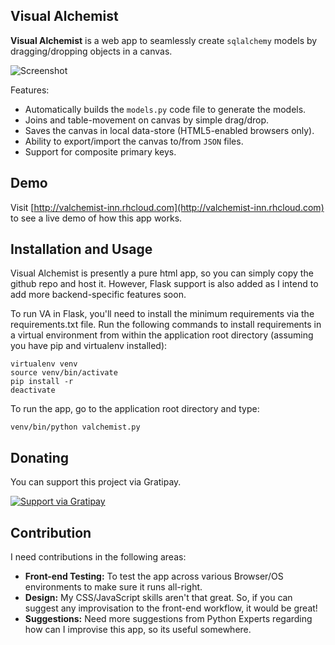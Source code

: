 ## Visual Alchemist

**Visual Alchemist** is a web app to seamlessly create `sqlalchemy` models by dragging/dropping objects in a canvas.

![Screenshot](https://github.com/prahladyeri/valchemist/raw/master/img/screenComposite.png)

Features:

- Automatically builds the `models.py` code file to generate the models.
- Joins and table-movement on canvas by simple drag/drop.
- Saves the canvas in local data-store (HTML5-enabled browsers only).
- Ability to export/import the canvas to/from `JSON` files.
- Support for composite primary keys.

## Demo

Visit [http://valchemist-inn.rhcloud.com](http://valchemist-inn.rhcloud.com) to see a live demo of how this app works.

## Installation and Usage

Visual Alchemist is presently a pure html app, so you can simply copy the github repo and host it. However, Flask support is also added as I intend to add more backend-specific features soon.

To run VA in Flask, you'll need to install the minimum requirements via the requirements.txt file. Run the following commands to install requirements in a virtual environment from within the application root directory (assuming you have pip and virtualenv installed): 

    virtualenv venv
    source venv/bin/activate
    pip install -r
    deactivate

To run the app, go to the application root directory and type:

    venv/bin/python valchemist.py

## Donating

You can support this project via Gratipay.

[![Support via Gratipay](https://cdn.rawgit.com/gratipay/gratipay-badge/2.3.0/dist/gratipay.png)](https://gratipay.com/prahladyeri/)
	
## Contribution

I need contributions in the following areas:
- **Front-end Testing:** To test the app across various Browser/OS environments to make sure it runs all-right.
- **Design:** My CSS/JavaScript skills aren't that great. So, if you can suggest any improvisation to the front-end workflow, it would be great!
- **Suggestions:** Need more suggestions from Python Experts regarding how can I improvise this app, so its useful somewhere.